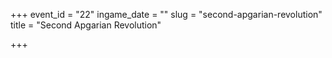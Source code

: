 +++
event_id = "22"
ingame_date = ""
slug = "second-apgarian-revolution"
title = "Second Apgarian Revolution"

+++


